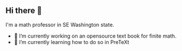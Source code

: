 ## Hi there 👋
I'm a math professor in SE Washington state. 

- 🔭 I’m currently working on an opensource text book for finite math.
- 🌱 I’m currently learning how to do so in PreTeXt

<!--
**diom3des/diom3des** is a ✨ _special_ ✨ repository because its `README.md` (this file) appears on your GitHub profile.


- 🔭 I’m currently working on an opensource text book for finite math.
- 🌱 I’m currently learning how to do so in PreTeXt
- 👯 I’m looking to collaborate on ...
- 🤔 I’m looking for help with ...
- 💬 Ask me about ...
- 📫 How to reach me: ...
- 😄 Pronouns: ...
- ⚡ Fun fact: ...
-->

